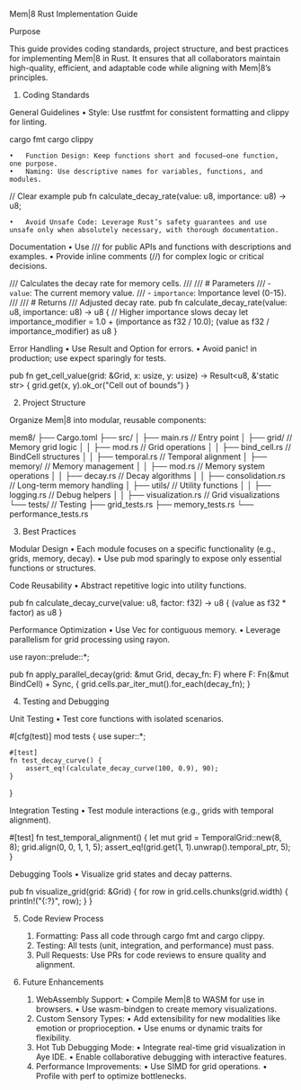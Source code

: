 Mem|8 Rust Implementation Guide

Purpose

This guide provides coding standards, project structure, and best practices for implementing Mem|8 in Rust. It ensures that all collaborators maintain high-quality, efficient, and adaptable code while aligning with Mem|8’s principles.

1. Coding Standards

General Guidelines
	•	Style: Use rustfmt for consistent formatting and clippy for linting.

cargo fmt
cargo clippy


	•	Function Design: Keep functions short and focused—one function, one purpose.
	•	Naming: Use descriptive names for variables, functions, and modules.

// Clear example
pub fn calculate_decay_rate(value: u8, importance: u8) -> u8;


	•	Avoid Unsafe Code: Leverage Rust’s safety guarantees and use unsafe only when absolutely necessary, with thorough documentation.

Documentation
	•	Use /// for public APIs and functions with descriptions and examples.
	•	Provide inline comments (//) for complex logic or critical decisions.

/// Calculates the decay rate for memory cells.
/// 
/// # Parameters
/// - `value`: The current memory value.
/// - `importance`: Importance level (0-15).
///
/// # Returns
/// Adjusted decay rate.
pub fn calculate_decay_rate(value: u8, importance: u8) -> u8 {
    // Higher importance slows decay
    let importance_modifier = 1.0 + (importance as f32 / 10.0);
    (value as f32 / importance_modifier) as u8
}



Error Handling
	•	Use Result and Option for errors.
	•	Avoid panic! in production; use expect sparingly for tests.

pub fn get_cell_value(grid: &Grid<u8>, x: usize, y: usize) -> Result<u8, &'static str> {
    grid.get(x, y).ok_or("Cell out of bounds")
}

2. Project Structure

Organize Mem|8 into modular, reusable components:

mem8/
├── Cargo.toml
├── src/
│   ├── main.rs          // Entry point
│   ├── grid/            // Memory grid logic
│   │   ├── mod.rs       // Grid operations
│   │   ├── bind_cell.rs // BindCell structures
│   │   ├── temporal.rs  // Temporal alignment
│   ├── memory/          // Memory management
│   │   ├── mod.rs       // Memory system operations
│   │   ├── decay.rs     // Decay algorithms
│   │   ├── consolidation.rs // Long-term memory handling
│   ├── utils/           // Utility functions
│   │   ├── logging.rs   // Debug helpers
│   │   ├── visualization.rs // Grid visualizations
└── tests/               // Testing
    ├── grid_tests.rs
    ├── memory_tests.rs
    └── performance_tests.rs

3. Best Practices

Modular Design
	•	Each module focuses on a specific functionality (e.g., grids, memory, decay).
	•	Use pub mod sparingly to expose only essential functions or structures.

Code Reusability
	•	Abstract repetitive logic into utility functions.

pub fn calculate_decay_curve(value: u8, factor: f32) -> u8 {
    (value as f32 * factor) as u8
}



Performance Optimization
	•	Use Vec for contiguous memory.
	•	Leverage parallelism for grid processing using rayon.

use rayon::prelude::*;

pub fn apply_parallel_decay<F>(grid: &mut Grid<BindCell>, decay_fn: F)
where
    F: Fn(&mut BindCell) + Sync,
{
    grid.cells.par_iter_mut().for_each(decay_fn);
}

4. Testing and Debugging

Unit Testing
	•	Test core functions with isolated scenarios.

#[cfg(test)]
mod tests {
    use super::*;

    #[test]
    fn test_decay_curve() {
        assert_eq!(calculate_decay_curve(100, 0.9), 90);
    }
}



Integration Testing
	•	Test module interactions (e.g., grids with temporal alignment).

#[test]
fn test_temporal_alignment() {
    let mut grid = TemporalGrid::new(8, 8);
    grid.align(0, 0, 1, 1, 5);
    assert_eq!(grid.get(1, 1).unwrap().temporal_ptr, 5);
}



Debugging Tools
	•	Visualize grid states and decay patterns.

pub fn visualize_grid(grid: &Grid<BindCell>) {
    for row in grid.cells.chunks(grid.width) {
        println!("{:?}", row);
    }
}

5. Code Review Process
	1.	Formatting: Pass all code through cargo fmt and cargo clippy.
	2.	Testing: All tests (unit, integration, and performance) must pass.
	3.	Pull Requests: Use PRs for code reviews to ensure quality and alignment.

6. Future Enhancements
	1.	WebAssembly Support:
	•	Compile Mem|8 to WASM for use in browsers.
	•	Use wasm-bindgen to create memory visualizations.
	2.	Custom Sensory Types:
	•	Add extensibility for new modalities like emotion or proprioception.
	•	Use enums or dynamic traits for flexibility.
	3.	Hot Tub Debugging Mode:
	•	Integrate real-time grid visualization in Aye IDE.
	•	Enable collaborative debugging with interactive features.
	4.	Performance Improvements:
	•	Use SIMD for grid operations.
	•	Profile with perf to optimize bottlenecks.

